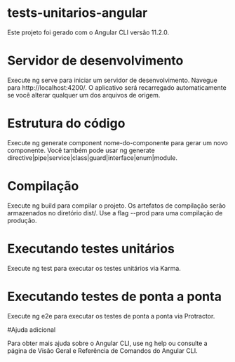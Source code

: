 # tests-unitarios-angular

Este projeto foi gerado com o Angular CLI versão 11.2.0.

# Servidor de desenvolvimento

Execute ng serve para iniciar um servidor de desenvolvimento. Navegue para http://localhost:4200/. O aplicativo será recarregado automaticamente se você alterar qualquer um dos arquivos de origem.

# Estrutura do código

Execute ng generate component nome-do-componente para gerar um novo componente. Você também pode usar ng generate directive|pipe|service|class|guard|interface|enum|module.

# Compilação

Execute ng build para compilar o projeto. Os artefatos de compilação serão armazenados no diretório dist/. Use a flag --prod para uma compilação de produção.

# Executando testes unitários

Execute ng test para executar os testes unitários via Karma.

# Executando testes de ponta a ponta

Execute ng e2e para executar os testes de ponta a ponta via Protractor.

#Ajuda adicional

Para obter mais ajuda sobre o Angular CLI, use ng help ou consulte a página de Visão Geral e Referência de Comandos do Angular CLI.
